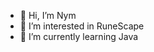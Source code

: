 - 👋 Hi, I’m Nym
- 👀 I’m interested in RuneScape
- 🌱 I’m currently learning Java

<!---
JannuDaruku/JannuDaruku is a ✨ special ✨ repository because its `README.md` (this file) appears on your GitHub profile.
You can click the Preview link to take a look at your changes.
--->
